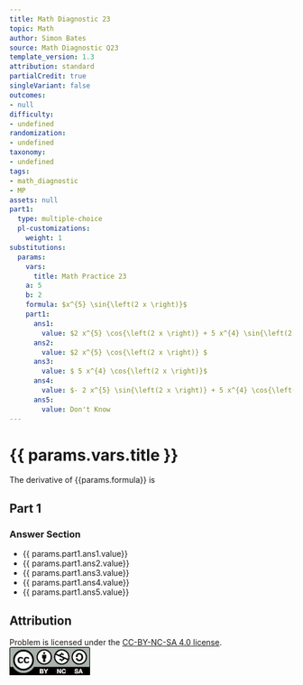 ```yaml
---
title: Math Diagnostic 23
topic: Math
author: Simon Bates
source: Math Diagnostic Q23
template_version: 1.3
attribution: standard
partialCredit: true
singleVariant: false
outcomes:
- null
difficulty:
- undefined
randomization:
- undefined
taxonomy:
- undefined
tags:
- math_diagnostic
- MP
assets: null
part1:
  type: multiple-choice
  pl-customizations:
    weight: 1
substitutions:
  params:
    vars:
      title: Math Practice 23
    a: 5
    b: 2
    formula: $x^{5} \sin{\left(2 x \right)}$
    part1:
      ans1:
        value: $2 x^{5} \cos{\left(2 x \right)} + 5 x^{4} \sin{\left(2 x \right)}$
      ans2:
        value: $2 x^{5} \cos{\left(2 x \right)} $
      ans3:
        value: $ 5 x^{4} \cos{\left(2 x \right)}$
      ans4:
        value: $- 2 x^{5} \sin{\left(2 x \right)} + 5 x^{4} \cos{\left(2 x \right)}$
      ans5:
        value: Don't Know
---
```

# {{ params.vars.title }}
The derivative of {{params.formula}} is

## Part 1

### Answer Section

- {{ params.part1.ans1.value}}
- {{ params.part1.ans2.value}}
- {{ params.part1.ans3.value}}
- {{ params.part1.ans4.value}}
- {{ params.part1.ans5.value}}

## Attribution

Problem is licensed under the [CC-BY-NC-SA 4.0 license](https://creativecommons.org/licenses/by-nc-sa/4.0/).<br> ![The Creative Commons 4.0 license requiring attribution-BY, non-commercial-NC, and share-alike-SA license.](https://raw.githubusercontent.com/firasm/bits/master/by-nc-sa.png)
